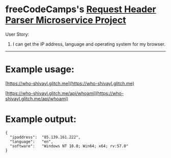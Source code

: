 freeCodeCamps's [Request Header Parser Microservice Project](https://www.freecodecamp.org/challenges/request-header-parser-microservice)
=========================

User Story:

  1) I can get the IP address, language and operating system for my browser.
  
---

Example usage:
==============
[https://who-shivayl.glitch.me](https://who-shivayl.glitch.me)

[https://who-shivayl.glitch.me/api/whoami](https://who-shivayl.glitch.me/api/whoami)

Example output:
==============

```
{
  "ipaddress":	"85.139.161.222",
  "language":	"en",
  "software":	"Windows NT 10.0; Win64; x64; rv:57.0"
}
```
